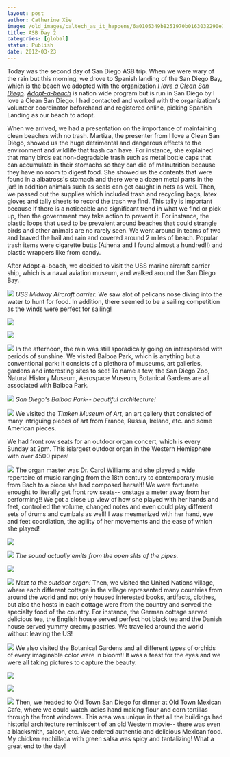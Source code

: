 ```yaml
---
layout: post
author: Catherine Xie
image: /old_images/caltech_as_it_happens/6a0105349b8251970b0163032290e1970d.jpg
title: ASB Day 2
categories: [global]
status: Publish
date: 2012-03-23
---
```


Today was the second day of San Diego ASB trip. When we were wary of the rain but this morning, we drove to Spanish landing of the San Diego Bay, which is the beach we adopted with the organization *[I love a Clean San Diego](https://www.ilacsd.org/)*. *[Adopt-a-beach](https://www.ilacsd.org/v_beach.php)* is nation wide program but is run in San Diego by I love a Clean San Diego. I had contacted and worked with the organization's volunteer coordinator beforehand and registered online, picking Spanish Landing as our beach to adopt.

  When we arrived, we had a presentation on the importance of maintaining clean beaches with no trash. Martiza, the presenter from I love a Clean San Diego, showed us the huge detrimental and dangerous effects to the environment and wildlife that trash can have. For instance, she explained that many birds eat non-degradable trash such as metal bottle caps that can accumulate in their stomachs so they can die of malnutrition because they have no room to digest food. She showed us the contents that were found in a albatross's stomach and there were a dozen metal parts in the jar! In addition animals such as seals can get caught in nets as well. Then, we passed out the supplies which included trash and recycling bags, latex gloves and tally sheets to record the trash we find. This tally is important because if there is a noticeable and significant trend in what we find or pick up, then the government may take action to prevent it. For instance, the plastic loops that used to be prevalent around beaches that could strangle birds and other animals are no rarely seen. We went around in teams of two and braved the hail and rain and covered around 2 miles of beach. Popular trash items were cigarette butts (Athena and I found almost a hundred!!) and plastic wrappers like from candy.

After Adopt-a-beach, we decided to visit the USS marine aircraft carrier ship, which is a naval aviation museum, and walked around the San Diego Bay.


![](/old_images/caltech_as_it_happens/6a0105349b8251970b0163032294ed970d.jpg)
*USS Midway Aircraft carrier.*
We saw alot of pelicans nose diving into the water to hunt for food. In addition, there seemed to be a sailing competition as the winds were perfect for sailing!


![](/old_images/caltech_as_it_happens/6a0105349b8251970b0168e9182ece970c.jpg)

![](/old_images/caltech_as_it_happens/6a0105349b8251970b0167641771b5970b.jpg)

![](/old_images/caltech_as_it_happens/6a0105349b8251970b0163032293af970d.jpg)
In the afternoon, the rain was still sporadically going on interspersed with periods of sunshine. We visited Balboa Park, which is anything but a conventional park: it consists of a plethora of museums, art galleries, gardens and interesting sites to see! To name a few, the San Diego Zoo, Natural History Museum, Aerospace Museum, Botanical Gardens are all associated with Balboa Park.


![](/old_images/6a0105349b8251970b0168e91852d3970c.jpg)
*San Diego's Balboa Park-- beautiful architecture!*


![](/old_images/caltech_as_it_happens/6a0105349b8251970b0168e918537f970c.jpg)
We visited the *Timken Museum of Art*, an art gallery that consisted of many intriguing pieces of art from France, Russia, Ireland, etc. and some American pieces.

  We had front row seats for an outdoor organ concert, which is every Sunday at 2pm. This islargest outdoor organ in the Western Hemisphere with over 4500 pipes!


![](/old_images/caltech_as_it_happens/6a0105349b8251970b016764177553970b.jpg)
The organ master was Dr. Carol Williams and she played a wide repertoire of music ranging from the 18th century to contemporary music from Bach to a piece she had composed herself! We were fortunate enought to literally get front row seats-- onstage a meter away from her performing!! We got a close up view of how she played with her hands and feet, controlled the volume, changed notes and even could play different sets of drums and cymbals as well! I was mesmerized with her hand, eye and feet coordiation, the agility of her movements and the ease of which she played!


![](/old_images/caltech_as_it_happens/6a0105349b8251970b0168e9184f7b970c.jpg)

![](/old_images/caltech_as_it_happens/6a0105349b8251970b0168e9183fa8970c.jpg)
*The sound actually emits from the open slits of the pipes.*


![](/old_images/caltech_as_it_happens/6a0105349b8251970b01630322b3f5970d.jpg)

![](/old_images/6a0105349b8251970b016764179985970b.jpg)
*Next to the outdoor organ!*
Then, we visited the United Nations village, where each different cottage in the village represented many countries from around the world and not only housed interested books, artifacts, clothes, but also the hosts in each cottage were from the country and served the specialty food of the country. For instance, the German cottage served delicious tea, the English house served perfect hot black tea and the Danish house served yummy creamy pastries. We travelled around the world without leaving the US!


![](/old_images/caltech_as_it_happens/6a0105349b8251970b016764179ac1970b.jpg)
 We also visited the Botanical Gardens and all different types of orchids of every imaginable color were in bloom!! It was a feast for the eyes and we were all taking pictures to capture the beauty.


![](/old_images/caltech_as_it_happens/6a0105349b8251970b016764179b8e970b.jpg)

![](/old_images/caltech_as_it_happens/6a0105349b8251970b0168e9185a4a970c.jpg)

![](/old_images/caltech_as_it_happens/6a0105349b8251970b01630322beac970d.jpg)
Then, we headed to Old Town San Diego for dinner at Old Town Mexican Cafe, where we could watch ladies hand making flour and corn tortillas through the front windows. This area was unique in that all the buildings had historial architecture reminiscent of an old Western movie-- there was even a blacksmith, saloon, etc. We ordered authentic and delicious Mexican food. My chicken enchillada with green salsa was spicy and tantalizing! What a great end to the day!
